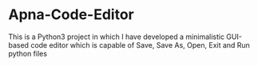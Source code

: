 # Apna-Code-Editor
This is a Python3 project in which I have developed a minimalistic GUI-based code editor which is capable of Save, Save As, Open, Exit and Run python files
